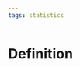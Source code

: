 ```yaml
---
tags: statistics
---
```


# Definition



[^1]: [Probability and Statistical Inference](zotero://open-pdf/library/items/RM5FREYV?page=13)